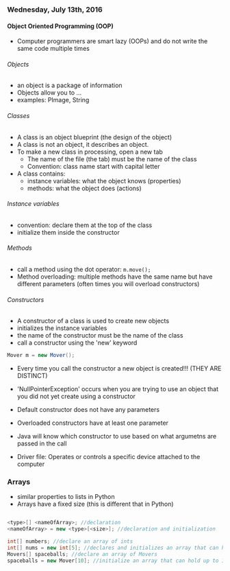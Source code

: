 ### Wednesday, July 13th, 2016

#### Object Oriented Programming (OOP)
* Computer programmers are smart lazy (OOPs) and do not write the same code multiple times

###### Objects
* an object is a package of information
* Objects allow you to … 
* examples: PImage, String

###### Classes 
* A class is an object blueprint (the design of the object) 
* A class is not an object, it describes an object.
* To make a new class in processing, open a new tab
  * The name of the file (the tab) must be the name of the class
  * Convention: class name start with capital letter
* A class contains:
  * instance variables: what the object knows (properties)
  * methods: what the object does (actions)

###### Instance variables
* convention: declare them at the top of the class
* initialize them inside the constructor

###### Methods
* call a method using the dot operator: `m.move();`
* Method overloading: multiple methods have the same name but have different parameters (often times you will overload constructors)

###### Constructors
* A constructor of a class is used to create new objects
* initializes the instance variables
* the name of the constructor must be the name of the class
* call a constructor using the 'new' keyword
```java
Mover m = new Mover();
```
* Every time you call the constructor a new object is created!!! (THEY ARE DISTINCT)
* 'NullPointerException' occurs when you are trying to use an object that you did not yet create using a constructor
* Default constructor does not have any parameters
* Overloaded constructors have at least one parameter
* Java will know which constructor to use based on what argumetns are passed in the call


* Driver file: Operates or controls a specific device attached to the computer 

### Arrays
* similar properties to lists in Python
* Arrays have a fixed size (this is different that in Python)
```java

<type>[] <nameOfArray>; //declaration
<nameOfArray> = new <type>[<size>]; //declaration and initialization

int[] numbers; //declare an array of ints
int[] nums = new int[5]; //declares and initializes an array that can hold up to 5 ints
Movers[] spaceballs; //declare an array of Movers
spaceballs = new Mover[10]; //initialize an array that can hold up to 10 Movers (doesn’t construct any Movers)

```
```
